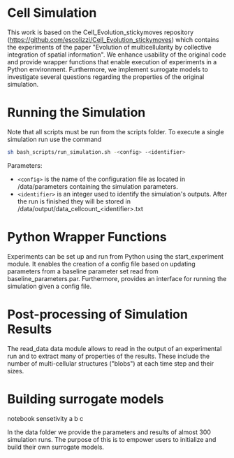 # Cell Simulation
This work is based on the Cell_Evolution_stickymoves repository (https://github.com/escolizzi/Cell_Evolution_stickymoves) which contains the experiments of the paper "Evolution of multicellularity by collective integration of spatial information". We enhance usability of the original code and provide wrapper functions that enable execution of experiments in a Python environment. Furthermore, we implement surrogate models to investigate several questions regarding the properties of the original simulation.

# Running the Simulation

Note that all scripts must be run from the scripts folder. To execute a single simulation run use the command 
```bash 
sh bash_scripts/run_simulation.sh -<config> -<identifier>
```
Parameters:

* ```<config>``` is the name of the configuration file as located in /data/parameters containing the simulation parameters.
* ```<identifier>``` is an integer used to identify the simulation's outputs. After the run is finished they will be stored in /data/output/data_cellcount_\<identifier\>.txt

# Python Wrapper Functions
Experiments can be set up and run from Python using the start_experiment module. It enables the creation of a config file based on updating parameters from a baseline parameter set read from baseline_parameters.par. Furthermore, provides an interface for running the simulation given a config file. 

# Post-processing of Simulation Results
The read_data data module allows to read in the output of an experimental run and to extract many of properties of the results. These include the number of multi-cellular structures ("blobs") at each time step and their sizes. 



# Building surrogate models
notebook sensetivity a b c 

In the data folder we provide the parameters and results of almost 300 simulation runs. The purpose of this is to empower users to initialize and build their own surrogate models.